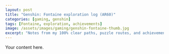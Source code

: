 ```yaml
---
layout: post
title: "Genshin: Fontaine exploration log (AR60)"
categories: [gaming, genshin]
tags: [Fontaine, exploration, achievements]
image: /assets/images/gaming/genshin-fontaine-thumb.jpg
excerpt: "Notes from my 100% clear paths, puzzle routes, and achievement pops."
---
```



Your content here.